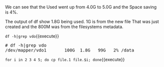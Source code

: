 We can see that the Used went up from 4.0G to 5.0G
and the Space saving is 4%.

The output of df show 1.8G being used. 1G is from the new file
That was just created and the 800M was from the filesystems
metadata.


`df -h|grep vdo`{{execute}}

<pre class="file">
# df -h|grep vdo
/dev/mapper/vdo1       100G  1.8G   99G   2% /data
</pre>

`for i in 2 3 4 5; do cp file.1 file.$i; done`{{execute}}

